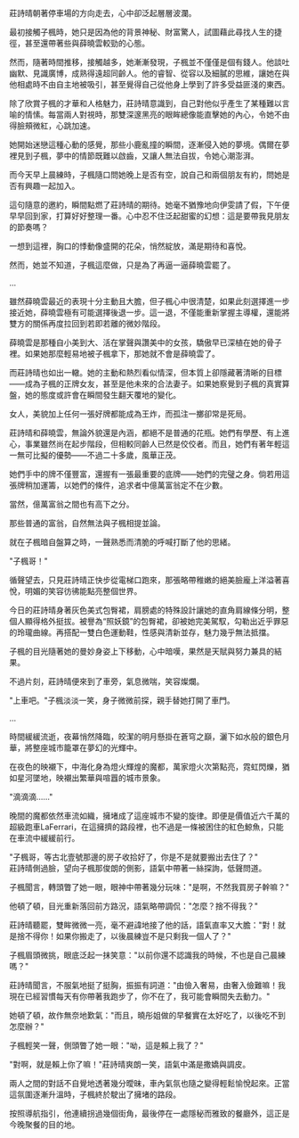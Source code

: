 
莊詩晴朝著停車場的方向走去，心中卻泛起層層波瀾。

最初接觸子楓時，她只是因為他的背景神秘、財富驚人，試圖藉此尋找人生的捷徑，甚至還帶著些與薛曉雲較勁的心態。

然而，隨著時間推移，接觸越多，她漸漸發現，子楓並不僅僅是個有錢人。他談吐幽默、見識廣博，成熟得遠超同齡人。他的睿智、從容以及細膩的思維，讓她在與他相處時不由自主地被吸引，甚至覺得自己從他身上學到了許多受益匪淺的東西。

除了欣賞子楓的才華和人格魅力，莊詩晴意識到，自己對他似乎產生了某種難以言喻的情愫。每當兩人對視時，那雙深邃黑亮的眼眸總像能直擊她的內心，令她不由得臉頰微紅，心跳加速。

她開始迷戀這種心動的感覺，那些小鹿亂撞的瞬間，逐漸侵入她的夢境。偶爾在夢裡見到子楓，夢中的情節既難以啟齒，又讓人無法自拔，令她心潮澎湃。

而今天早上晨練時，子楓隨口問她晚上是否有空，說自己和兩個朋友有約，問她是否有興趣一起加入。

這句隨意的邀約，瞬間點燃了莊詩晴的期待。她毫不猶豫地向伊雯請了假，下午便早早回到家，打算好好整理一番。心中忍不住泛起甜蜜的幻想：這是要帶我見朋友的節奏嗎？

一想到這裡，胸口的悸動像盛開的花朵，悄然綻放，滿是期待和喜悅。

然而，她並不知道，子楓這麼做，只是為了再逼一逼薛曉雲罷了。

...

雖然薛曉雲最近的表現十分主動且大膽，但子楓心中很清楚，如果此刻選擇進一步接近她，薛曉雲極有可能選擇後退一步。這一退，不僅能重新掌握主導權，還能將雙方的關係再度拉回到若即若離的微妙階段。

薛曉雲是那種自小美到大、活在掌聲與讚美中的女孩，驕傲早已深植在她的骨子裡。如果她那麼輕易地被子楓拿下，那她就不會是薛曉雲了。

而莊詩晴也如出一轍。她的主動和熱烈看似情深，但本質上卻隱藏著清晰的目標——成為子楓的正牌女友，甚至是他未來的合法妻子。如果她察覺到子楓的真實算盤，她的態度或許會在瞬間發生翻天覆地的變化。

女人，美貌加上任何一張好牌都能成為王炸，而孤注一擲卻常是死局。  

莊詩晴和薛曉雲，無論外貌還是內涵，都絕不是普通的花瓶。她們有學歷、有上進心，事業雖然尚在起步階段，但相較同齡人已然是佼佼者。而且，她們有著年輕這一無可比擬的優勢——不過二十多歲，風華正茂。

她們手中的牌不僅豐富，還握有一張最重要的底牌——她們的完璧之身。倘若用這張牌稍加運籌，以她們的條件，追求者中億萬富翁定不在少數。  

當然，億萬富翁之間也有高下之分。  

那些普通的富翁，自然無法與子楓相提並論。

就在子楓暗自盤算之時，一聲熟悉而清脆的呼喊打斷了他的思緒。

"子楓哥！"

循聲望去，只見莊詩晴正快步從電梯口跑來，那張略帶稚嫩的絕美臉龐上洋溢著喜悅，明媚的笑容彷彿能點亮整個世界。

今日的莊詩晴身著灰色美式包臀裙，肩膀處的特殊設計讓她的直角肩線條分明，整個人顯得格外挺拔。被譽為“照妖鏡”的包臀裙，卻被她完美駕馭，勾勒出近乎罪惡的玲瓏曲線。再搭配一雙白色運動鞋，性感與清新並存，魅力幾乎無法抵擋。

子楓的目光隨著她的曼妙身姿上下移動，心中暗嘆，果然是天賦與努力兼具的結果。

不過片刻，莊詩晴便來到了車旁，氣息微喘，笑容燦爛。

"上車吧。"子楓淡淡一笑，身子微微前探，親手替她打開了車門。

...

時間緩緩流逝，夜幕悄然降臨，皎潔的明月懸掛在蒼穹之巔，灑下如水般的銀色月華，將整座城市籠罩在夢幻的光輝中。

在夜色的映襯下，中海化身為燈火輝煌的魔都，萬家燈火次第點亮，霓虹閃爍，猶如星河墜地，映襯出繁華與喧囂的城市景象。

"滴滴滴……"

晚間的魔都依然車流如織，擁堵成了這座城市不變的旋律。即便是價值近六千萬的超級跑車LaFerrari，在這擁擠的路段裡，也不過是一條被困住的紅色鯨魚，只能在車流中緩緩前行。

"子楓哥，等古北壹號那邊的房子收拾好了，你是不是就要搬出去住了？"  
莊詩晴側過臉，望向子楓那俊朗的側影，語氣中帶著一絲探詢，低聲問道。

子楓聞言，轉頭瞥了她一眼，眼神中帶著幾分玩味："是啊，不然我買房子幹嘛？"

他頓了頓，目光重新落回前方路況，語氣略帶調侃："怎麼？捨不得我？"

莊詩晴聽罷，雙眸微微一亮，毫不避諱地接了他的話，語氣直率又大膽："對！就是捨不得你！如果你搬走了，以後晨練豈不是只剩我一個人了？"

子楓眉頭微挑，眼底泛起一抹笑意："以前你還不認識我的時候，不也是自己晨練嗎？"

莊詩晴聞言，不服氣地挺了挺胸，振振有詞道："由儉入奢易，由奢入儉難嘛！我現在已經習慣每天有你帶著我跑步了，你不在了，我可能會瞬間失去動力。"

她頓了頓，故作無奈地歎氣："而且，曉彤姐做的早餐實在太好吃了，以後吃不到怎麼辦？"

子楓輕笑一聲，側頭瞥了她一眼："呦，這是賴上我了？"

"對啊，就是賴上你了嘛！"莊詩晴爽朗一笑，語氣中滿是撒嬌與調皮。

兩人之間的對話不自覺地透著幾分曖昧，車內氣氛也隨之變得輕鬆愉悅起來。正當這氛圍逐漸升溫時，子楓終於駛出了擁堵的路段。 

按照導航指引，他連續拐過幾個街角，最後停在一處隱秘而雅致的餐廳外，這正是今晚聚餐的目的地。
